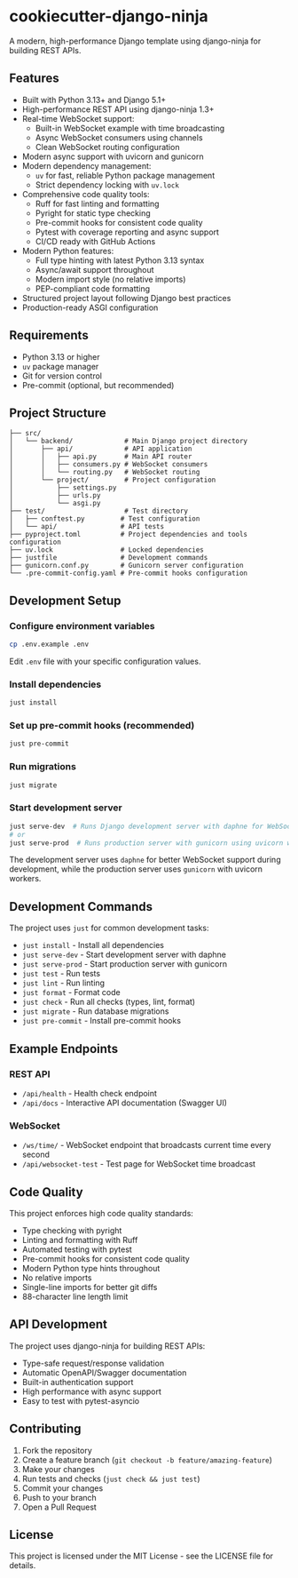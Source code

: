 # cookiecutter-django-ninja

A modern, high-performance Django template using django-ninja for building REST APIs.

## Features

- Built with Python 3.13+ and Django 5.1+
- High-performance REST API using django-ninja 1.3+
- Real-time WebSocket support:
  - Built-in WebSocket example with time broadcasting
  - Async WebSocket consumers using channels
  - Clean WebSocket routing configuration
- Modern async support with uvicorn and gunicorn
- Modern dependency management:
  - `uv` for fast, reliable Python package management
  - Strict dependency locking with `uv.lock`
- Comprehensive code quality tools:
  - Ruff for fast linting and formatting
  - Pyright for static type checking
  - Pre-commit hooks for consistent code quality
  - Pytest with coverage reporting and async support
  - CI/CD ready with GitHub Actions
- Modern Python features:
  - Full type hinting with latest Python 3.13 syntax
  - Async/await support throughout
  - Modern import style (no relative imports)
  - PEP-compliant code formatting
- Structured project layout following Django best practices
- Production-ready ASGI configuration

## Requirements

- Python 3.13 or higher
- `uv` package manager
- Git for version control
- Pre-commit (optional, but recommended)

## Project Structure

```text
├── src/
│   └── backend/             # Main Django project directory
│       ├── api/             # API application
│       │   ├── api.py       # Main API router
│       │   ├── consumers.py # WebSocket consumers
│       │   └── routing.py   # WebSocket routing
│       └── project/         # Project configuration
│           ├── settings.py
│           ├── urls.py
│           └── asgi.py
├── test/                    # Test directory
│   ├── conftest.py         # Test configuration
│   └── api/                # API tests
├── pyproject.toml          # Project dependencies and tools configuration
├── uv.lock                 # Locked dependencies
├── justfile                # Development commands
├── gunicorn.conf.py        # Gunicorn server configuration
└── .pre-commit-config.yaml # Pre-commit hooks configuration
```

## Development Setup

### Configure environment variables

```bash
cp .env.example .env
```

Edit `.env` file with your specific configuration values.

### Install dependencies

```bash
just install
```

### Set up pre-commit hooks (recommended)

```bash
just pre-commit
```

### Run migrations

```bash
just migrate
```

### Start development server

```bash
just serve-dev  # Runs Django development server with daphne for WebSocket support
# or
just serve-prod  # Runs production server with gunicorn using uvicorn workers
```

The development server uses `daphne` for better WebSocket support during development, while the production server uses `gunicorn` with uvicorn workers.

## Development Commands

The project uses `just` for common development tasks:

- `just install` - Install all dependencies
- `just serve-dev` - Start development server with daphne
- `just serve-prod` - Start production server with gunicorn
- `just test` - Run tests
- `just lint` - Run linting
- `just format` - Format code
- `just check` - Run all checks (types, lint, format)
- `just migrate` - Run database migrations
- `just pre-commit` - Install pre-commit hooks

## Example Endpoints

### REST API

- `/api/health` - Health check endpoint
- `/api/docs` - Interactive API documentation (Swagger UI)

### WebSocket

- `/ws/time/` - WebSocket endpoint that broadcasts current time every second
- `/api/websocket-test` - Test page for WebSocket time broadcast

## Code Quality

This project enforces high code quality standards:

- Type checking with pyright
- Linting and formatting with Ruff
- Automated testing with pytest
- Pre-commit hooks for consistent code quality
- Modern Python type hints throughout
- No relative imports
- Single-line imports for better git diffs
- 88-character line length limit

## API Development

The project uses django-ninja for building REST APIs:

- Type-safe request/response validation
- Automatic OpenAPI/Swagger documentation
- Built-in authentication support
- High performance with async support
- Easy to test with pytest-asyncio

## Contributing

1. Fork the repository
2. Create a feature branch (`git checkout -b feature/amazing-feature`)
3. Make your changes
4. Run tests and checks (`just check && just test`)
5. Commit your changes
6. Push to your branch
7. Open a Pull Request

## License

This project is licensed under the MIT License - see the LICENSE file for details.
